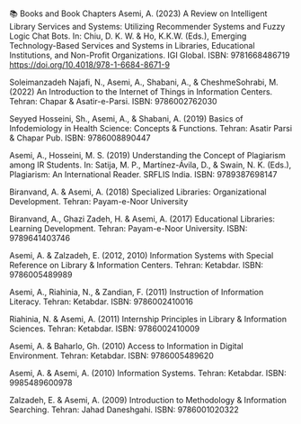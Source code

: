 📚 Books and Book Chapters
Asemi, A. (2023)
A Review on Intelligent Library Services and Systems: Utilizing Recommender Systems and Fuzzy Logic Chat Bots.
In: Chiu, D. K. W. & Ho, K.K.W. (Eds.), Emerging Technology-Based Services and Systems in Libraries, Educational Institutions, and Non-Profit Organizations.
IGI Global. ISBN: 9781668486719
https://doi.org/10.4018/978-1-6684-8671-9

Soleimanzadeh Najafi, N., Asemi, A., Shabani, A., & CheshmeSohrabi, M. (2022)
An Introduction to the Internet of Things in Information Centers.
Tehran: Chapar & Asatir-e-Parsi. ISBN: 9786002762030

Seyyed Hosseini, Sh., Asemi, A., & Shabani, A. (2019)
Basics of Infodemiology in Health Science: Concepts & Functions.
Tehran: Asatir Parsi & Chapar Pub. ISBN: 9786008890447

Asemi, A., Hosseini, M. S. (2019)
Understanding the Concept of Plagiarism among IR Students.
In: Satija, M. P., Martínez-Ávila, D., & Swain, N. K. (Eds.), Plagiarism: An International Reader.
SRFLIS India. ISBN: 9789387698147

Biranvand, A. & Asemi, A. (2018)
Specialized Libraries: Organizational Development.
Tehran: Payam-e-Noor University

Biranvand, A., Ghazi Zadeh, H. & Asemi, A. (2017)
Educational Libraries: Learning Development.
Tehran: Payam-e-Noor University. ISBN: 9789641403746

Asemi, A. & Zalzadeh, E. (2012, 2010)
Information Systems with Special Reference on Library & Information Centers.
Tehran: Ketabdar. ISBN: 9786005489989

Asemi, A., Riahinia, N., & Zandian, F. (2011)
Instruction of Information Literacy.
Tehran: Ketabdar. ISBN: 9786002410016

Riahinia, N. & Asemi, A. (2011)
Internship Principles in Library & Information Sciences.
Tehran: Ketabdar. ISBN: 9786002410009

Asemi, A. & Baharlo, Gh. (2010)
Access to Information in Digital Environment.
Tehran: Ketabdar. ISBN: 9786005489620

Asemi, A. & Asemi, A. (2010)
Information Systems.
Tehran: Ketabdar. ISBN: 9985489600978

Zalzadeh, E. & Asemi, A. (2009)
Introduction to Methodology & Information Searching.
Tehran: Jahad Daneshgahi. ISBN: 9786001020322
